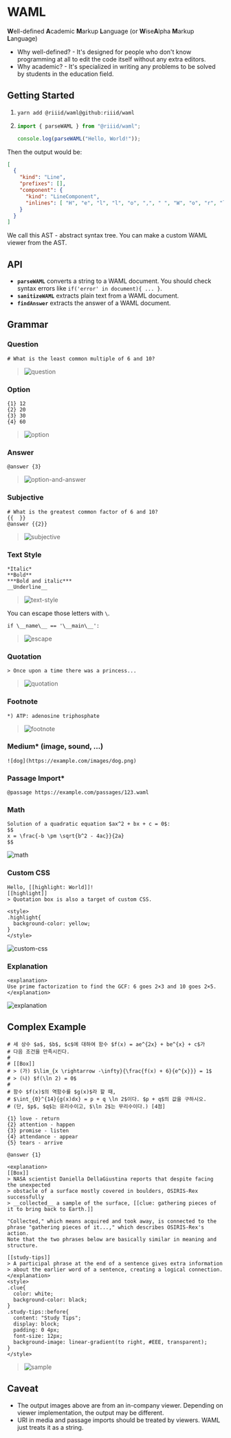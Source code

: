 # WAML

**W**ell-defined **A**cademic **M**arkup **L**anguage
(or **W**ise**A**lpha **M**arkup **L**anguage)

- Why well-defined? - It's designed for people who don't know programming at all to edit the code itself without any extra editors.
- Why academic?     - It's specialized in writing any problems to be solved by students in the education field.

## Getting Started

1. `yarn add @riiid/waml@github:riiid/waml`
1. ```js
   import { parseWAML } from "@riiid/waml";

   console.log(parseWAML("Hello, World!"));
   ```

Then the output would be:
```json
[
  {
    "kind": "Line",
    "prefixes": [],
    "component": {
      "kind": "LineComponent",
      "inlines": [ "H", "e", "l", "l", "o", ",", " ", "W", "o", "r", "l", "d", "!" ]
    }
  }
]
```
We call this AST - abstract syntax tree.
You can make a custom WAML viewer from the AST.

## API
- **`parseWAML`** converts a string to a WAML document.
  You should check syntax errors like `if('error' in document){ ... }`.
- **`sanitizeWAML`** extracts plain text from a WAML document.
- **`findAnswer`** extracts the answer of a WAML document.

## Grammar
### Question
```
# What is the least common multiple of 6 and 10?
```
> ![question](https://user-images.githubusercontent.com/101630758/227753475-3078bbaa-7648-4b0c-b0ab-b4ed8a6c3a4e.png)

### Option
```
{1} 12
{2} 20
{3} 30
{4} 60
```
> ![option](https://user-images.githubusercontent.com/101630758/227753482-8f0df222-a7ec-4014-b02a-92d6a4cfbb36.png)

### Answer
```
@answer {3}
```
> ![option-and-answer](https://user-images.githubusercontent.com/101630758/227753541-0add3e8b-b4e8-4178-9e59-69f39f47e18e.png)

### Subjective
```
# What is the greatest common factor of 6 and 10?
{{  }}
@answer {{2}}
```
> ![subjective](https://user-images.githubusercontent.com/101630758/227754663-062ac08f-1921-480d-9ef5-6c594ae9a999.png)

### Text Style
```
*Italic*
**Bold**
***Bold and italic***
__Underline__
```
> ![text-style](https://user-images.githubusercontent.com/101630758/227753611-4b7516a7-1f6e-4602-b391-deefd9128ba0.png)

You can escape those letters with `\`.
```
if \__name\__ == '\__main\__':
```
> ![escape](https://user-images.githubusercontent.com/101630758/227753708-31525592-7c62-449c-baa1-56c493614e2e.png)

### Quotation
```
> Once upon a time there was a princess...
```
> ![quotation](https://user-images.githubusercontent.com/101630758/227753805-394bf914-c45c-4b7f-8b86-ac354e5668c2.png)

### Footnote
```
*) ATP: adenosine triphosphate
```
> ![footnote](https://user-images.githubusercontent.com/101630758/227753876-c3fb953f-5140-46ed-9b8d-3d842612f90d.png)

### Medium* (image, sound, ...)
```
![dog](https://example.com/images/dog.png)
```

### Passage Import*
```
@passage https://example.com/passages/123.waml
```

### Math
```
Solution of a quadratic equation $ax^2 + bx + c = 0$:
$$
x = \frac{-b \pm \sqrt{b^2 - 4ac}}{2a}
$$
```
![math](https://user-images.githubusercontent.com/101630758/227754315-0fcc1d83-5614-4230-a1c5-d2044f79e597.png)

### Custom CSS
```
Hello, [[highlight: World]]!
[[highlight]]
> Quotation box is also a target of custom CSS.

<style>
.highlight{
  background-color: yellow;
}
</style>
```
![custom-css](https://user-images.githubusercontent.com/101630758/227754444-28ec10d6-23a4-4b40-a941-6443924da0a9.png)

### Explanation
```
<explanation>
Use prime factorization to find the GCF: 6 goes 2×3 and 10 goes 2×5.
</explanation>
```
![explanation](https://user-images.githubusercontent.com/101630758/227754797-971b2a89-9c89-4d19-9c12-6a508c7e3d24.png)

## Complex Example
```
# 세 상수 $a$, $b$, $c$에 대하여 함수 $f(x) = ae^{2x} + be^{x} + c$가
# 다음 조건을 만족시킨다.
#
# [[Box]]
# > (가) $\lim_{x \rightarrow -\infty}{\frac{f(x) + 6}{e^{x}}} = 1$
# > (나) $f(\ln 2) = 0$
#
# 함수 $f(x)$의 역함수를 $g(x)$라 할 때,
# $\int_{0}^{14}{g(x)dx} = p + q \ln 2$이다. $p + q$의 값을 구하시오.
# (단, $p$, $q$는 유리수이고, $\ln 2$는 무리수이다.) [4점]

{1} love - return
{2} attention - happen
{3} promise - listen
{4} attendance - appear
{5} tears - arrive

@answer {1}

<explanation>
[[Box]]
> NASA scientist Daniella DellaGiustina reports that despite facing the unexpected
> obstacle of a surface mostly covered in boulders, OSIRIS-Rex successfully
> __collected__ a sample of the surface, [[clue: gathering pieces of it to bring back to Earth.]]

"Collected," which means acquired and took away, is connected to the phrase "gathering pieces of it...," which describes OSIRIS-Rex's action.
Note that the two phrases below are basically similar in meaning and structure.

[[study-tips]]
> A participal phrase at the end of a sentence gives extra information
> about the earlier word of a sentence, creating a logical connection.
</explanation>
<style>
.clue{
  color: white;
  background-color: black;
}
.study-tips::before{
  content: "Study Tips";
  display: block;
  padding: 0 4px;
  font-size: 12px;
  background-image: linear-gradient(to right, #EEE, transparent);
}
</style>
```
> ![sample](https://user-images.githubusercontent.com/101630758/227754921-acf96248-dfb5-4451-be27-f0b87b0d7da4.png)

## Caveat
- The output images above are from an in-company viewer. Depending on viewer implementation, the output may be different.
- URI in media and passage imports should be treated by viewers. WAML just treats it as a string.
